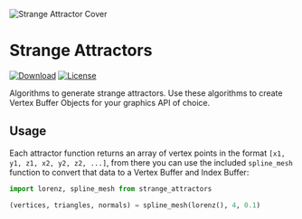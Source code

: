 ![Strange Attractor Cover](https://alain.xyz/libraries/coronal/assets/cover.jpg)

# Strange Attractors

[![Download][download-img]][download-url]
[![License][license-img]][license-url]

Algorithms to generate strange attractors. Use these algorithms to create Vertex Buffer Objects for your graphics API of choice.

## Usage

Each attractor function returns an array of vertex points in the format `[x1, y1, z1, x2, y2, z2, ...]`, from there you can use the included `spline_mesh` function to convert that data to a Vertex Buffer and Index Buffer:

```py
import lorenz, spline_mesh from strange_attractors

(vertices, triangles, normals) = spline_mesh(lorenz(), 4, 0.1)
  ```

[license-img]: http://img.shields.io/:license-unlicense-blue.svg?style=flat-square
[license-url]: http://unlicense.org/
[download-img]: http://img.shields.io/:download-🡣-gray.svg?style=flat-square
[download-url]: https://github.com/alaingalvan/strange-attractors/archive/master.zip